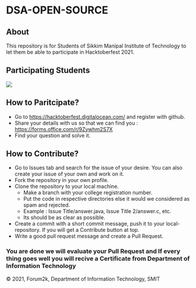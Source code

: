 # DSA-OPEN-SOURCE

## About
This repository is for Students of Sikkim Manipal Institute of Technology to let them be able to participate in Hacktoberfest 2021.

## Participating Students
<a href="https://github.com/forum2k-smit/DSA-OPEN-SOURCE/graphs/contributors">
  <img src="https://contrib.rocks/image?repo=forum2k-smit/DSA-OPEN-SOURCE" />
</a>

## How to Paritcipate?

- Go to https://hacktoberfest.digitalocean.com/ and register with github.
- Share your details with us so that we can find you : https://forms.office.com/r/9Zywhm2S7X
- Find your question and solve it.


## How to Contribute?

- Go to Issues tab and search for the issue of your desire. You can also create your issue of your own and work on it.
- Fork the repository in your own profile.
- Clone the repository to your local machine.
  - Make a branch with your college registration number.
  - Put the code in respective directories else it would we considered as spam and rejected.
  - Example : Issue Title/answer.java, Issue Title 2/answer.c, etc.
  - Its should be as clear as possible.
- Create a commit with a short commit message, push it to your local-repository. If you will get a Contribute button at top. 
- Write a good pull request message and create a Pull Request. 

### You are done we will evaluate your Pull Request and If every thing goes well you will recive a Certificate from Department of Information Technology


&copy; 2021, Forum2k, Department of Information Technology, SMIT
